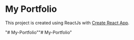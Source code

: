 # My Portfolio

This project is created using ReactJs with [Create React App](https://github.com/facebook/create-react-app).


"# My-Portfolio""# My-Portfolio" 
